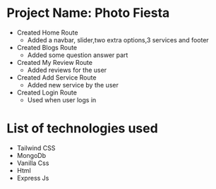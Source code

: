 # Project Name: Photo Fiesta

* Created Home Route
  * Added a navbar, slider,two extra options,3 services and footer
* Created Blogs Route
  * Added some question answer part
* Created My Review Route
  * Added reviews for the user
* Created Add Service Route
  * Added new service by the user
* Created Login Route
  * Used when user logs in

# List of technologies used

* Tailwind CSS
* MongoDb
* Vanilla Css
* Html
* Express Js